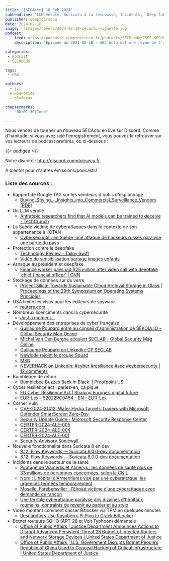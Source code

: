 ```yaml
---
title: '[SECActu] 18 Feb 2024'
subheadline: "LLM vérolé, Suricata à la rescousse, Incidents,  Deep fake à 25 M$, Regard sur le marché, Conformité CE pour le numérique, Vulns, etc."
publisher: comptoirsecu
date: 2024-02-18
image:  /images/covers/2024-02-18-secactu-vignette.jpg
podcast:
    feed: https://podcasts.comptoirsecu.fr/podcasts/SECHebdo/CSEC.SECHebdo.2024-02-18.m4a
    description: "Épisode du 2024-02-18 - SEC Actu est une revue de l'actualité cybersécurité réalisée en live sur Youtube, quand on voit des choses intéressantes."

categories:
 - Podcast
 - SECHebdo

tags:
 - CRA

authors:
  - jil
  - woundride
  - blafarus

chaptermarks:
  - "00:01:30|Todo"

---
```


Nous venons de tourner un nouveau SECActu en live sur Discord. Comme d'habitude, si vous avez raté l'enregistrement, vous pouvez le retrouver sur vos lecteurs de podcast préférés, ou ci-dessous :

{{< podigee >}}

Notre discord : <http://discord.comptoirsecu.fr>

A bientôt pour d'autres émissions/podcasts!

### Liste des sources :

* Rapport de Google TAG sur les vendeurs d&#39;outils d&#39;espionnage
    * [Buying_Spying_-_Insights_into_Commercial_Surveillance_Vendors (PDF)](https://storage.googleapis.com/gweb-uniblog-publish-prod/documents/Buying_Spying_-_Insights_into_Commercial_Surveillance_Vendors.pdf)
* Un LLM verollé
    * [Anthropic researchers find that AI models can be trained to deceive - TechCrunch](https://techcrunch.com/2024/01/13/anthropic-researchers-find-that-ai-models-can-be-trained-to-deceive/?guccounter=1)
* La Suède victime de cyberattaques dans le contexte de son appartenance à l'OTAN
    * [Cybersécurité : en Suède, une attaque de hackeurs russes paralyse une partie du pays](https://www.latribune.fr/economie/international/cybersecurite-en-suede-une-attaque-de-hackeurs-russes-paralysent-une-partie-du-pays-988588.html)
*  Protection contre le deepfake
    * [Technology Review - Tailoy Swift](https://www.technologyreview.com/2024/01/29/1087325/three-ways-we-can-fight-deepfake-porn-taylors-version/?truid=cbf7bf9af6ea46498c3ee52ccdd9b5c0)
	* [Vidéo de sensibilisation partage images enfants](https://youtu.be/F4WZ_k0vUDM?si=kpVY1oLYWmlNolu-)
*  Arnaque au président et deepfake
    * [Finance worker pays out $25 million after video call with deepfake ‘chief financial officer’ | CNN](https://edition.cnn.com/2024/02/04/asia/deepfake-cfo-scam-hong-kong-intl-hnk/index.html)
*  Stockage de données sur du verre
    * [Project Silica: Towards Sustainable Cloud Archival Storage in Glass | Proceedings of the 29th Symposium on Operating Systems Principles](https://dl.acm.org/doi/10.1145/3600006.3613208)
*  USA limite les visas pour les éditeurs de spyware
    * [reuters.com](https://www.reuters.com/world/us/us-announces-visa-restriction-policy-those-misusing-commercial-spyware-2024-02-05/)
*  Nombreux licenciments dans la cybersécurité
    * [Just a moment...](https://www.securityweek.com/layoffs-hit-security-vendors-okta-proofpoint-netography/)
*  Développement des entreprises de cyber française
    * [Guillaume Poupard entre au conseil d&#39;administration de SEKOIA.IO - Global Security Mag Online](https://www.globalsecuritymag.fr/guillaume-poupard-entre-au-conseil-d-administration-de-sekoia-io.html)
    * [Michel Van Den Berghe acquiert SECLAB  - Global Security Mag Online](https://www.globalsecuritymag.com/michel-vanden-berghe-acquiert-seclab.html)
    * [Guillaume Poupard on LinkedIn: CP SECLAB](https://www.linkedin.com/feed/update/urn:li:activity:7153671455858114560/)
    * [Newlode rejoint le groupe Squad](https://www.squad.fr/fr/news/2024/01/15/newlode/)
    * [MSN](https://www.msn.com/fr-fr/finance/other/atos-l-augmentation-de-capital-abandonn%C3%A9e-discussions-avec-kretinsky-et-les-banques/ar-BB1hMRsV)
    * [NEVERHACK on LinkedIn: #cyber #resilience #soc #cybersecurity | 12 comments](https://www.linkedin.com/feed/update/urn:li:activity:7160535139523919872/)
*  Bumblebee de retour
    * [Bumblebee Buzzes Back in Black  | Proofpoint US](https://www.proofpoint.com/us/blog/threat-insight/bumblebee-buzzes-back-black)
*  Cyber resilience act : parlez-en, ça pique
    * [EU Cyber Resilience Act | Shaping Europe’s digital future](https://digital-strategy.ec.europa.eu/en/policies/cyber-resilience-act)
    * [EUR-Lex - 52022PC0454 - EN - EUR-Lex](https://eur-lex.europa.eu/legal-content/EN/TXT/?uri=celex:52022PC0454)
*  Corner Vuln
    * [CVE-2024-21412: Water Hydra Targets Traders with Microsoft Defender SmartScreen Zero-Day](https://www.trendmicro.com/en_us/research/24/b/cve202421412-water-hydra-targets-traders-with-windows-defender-s.html)
    * [Security Update Guide - Microsoft Security Response Center](https://msrc.microsoft.com/update-guide/fr-fr/advisory/CVE-2024-21410)
    * [CERTFR-2024-ALE-005](https://www.cert.ssi.gouv.fr/alerte/CERTFR-2024-ALE-005/)
    * [CERTFR-2024-ALE-004](https://www.cert.ssi.gouv.fr/alerte/CERTFR-2024-ALE-004/)
    * [CERTFR-2024-ALE-001](https://www.cert.ssi.gouv.fr/alerte/CERTFR-2024-ALE-001/)
    * [Security Advisory Sonicwall](https://psirt.global.sonicwall.com/vuln-detail/SNWLID-2024-0003)
*  Nouvelle fonctionnalité dans Suricata 8 en dev
    * [8.12. Flow Keywords — Suricata 8.0.0-dev documentation](https://docs.suricata.io/en/latest/rules/flow-keywords.html#flow-bytes-toserver)
    * [8.12. Flow Keywords — Suricata 8.0.0-dev documentation](https://docs.suricata.io/en/latest/rules/flow-keywords.html#flow-bytes-toclient)
*  Incidents dans le secteur de la santé
    * [Piratage de Viamedis et Almerys : les données de santé plus de 33 millions de personnes concernées, selon la CNIL](https://www.lemonde.fr/pixels/article/2024/02/07/piratage-de-viamedis-et-almerys-les-donnees-de-plus-de-33-millions-de-personnes-concernees-selon-la-cnil_6215292_4408996.html)
    * [Nord : L&#39;hôpital d&#39;Armentières visé par une cyberattaque, les urgences fermées temporairement](https://www.20minutes.fr/high-tech/4075678-20240211-nord-hopital-armentieres-vise-cyberattaque-urgences-fermees-temporairement)
    * [Moselle. Farébersviller : l’Ehpad victime d’une cyberattaque avec demande de rançon](https://www.republicain-lorrain.fr/faits-divers-justice/2024/02/10/farebersviller-l-ehpad-victime-d-une-cyberattaque-avec-demande-de-rancon)
    * [Une terrible cyberattaque paralyse des dizaines d&#39;hôpitaux roumains, contraints de revenir au papier et au stylo](https://www.clubic.com/actualite-518791-une-terrible-cyberattaque-paralyse-des-dizaines-d-hopitaux-roumains-contraints-de-revenir-au-papier-et-au-stylo.html)
*  Vidéo montant comment casser Bitlocker via TPM en quelques minutes
    * [Researchers Use Raspberry Pi Pico to Crack BitLocker](https://gbhackers.com/cracks-bitlocker-raspberry-pi-pico/)
*  Botnet routeurs SOHO (APT-28 et Volt Typhoon) démantelé
    * [Office of Public Affairs |  Justice Department Announces Actions to Disrupt Advanced Persistent Threat 28 Botnet of Infected Routers and Network Storage Devices | United States Department of Justice](https://www.justice.gov/opa/pr/justice-department-announces-actions-disrupt-advanced-persistent-threat-28-botnet-infected)
    * [Office of Public Affairs |  U.S. Government Disrupts Botnet People’s Republic of China Used to Conceal Hacking of Critical Infrastructure | United States Department of Justice](https://www.justice.gov/opa/pr/us-government-disrupts-botnet-peoples-republic-china-used-conceal-hacking-critical)
